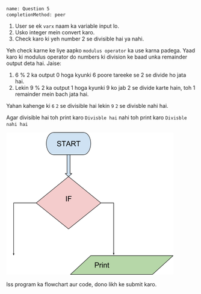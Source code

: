 ```ngMeta
name: Question 5
completionMethod: peer
```	


1. User se ek `varx` naam ka variable input lo.
2. Usko integer mein convert karo.
3. Check karo ki yeh number 2 se divisible hai ya nahi.

Yeh check karne ke liye aapko `modulus operator` ka use karna padega. Yaad karo ki modulus operator do numbers ki division ke baad unka remainder output deta hai. Jaise:

1. 6 % 2 ka output 0 hoga kyunki 6 poore tareeke se 2 se divide ho jata hai.
2. Lekin 9 % 2 ka output 1 hoga kyunki 9 ko jab 2 se divide karte hain, toh 1 remainder mein bach jata hai.

Yahan kahenge ki `6` `2` se divisible hai lekin `9` `2` se divisble nahi hai.

Agar divisible hai toh print karo `Divisble hai` nahi toh print karo `Divisble nahi hai`

![question 9 png](assets/question5-image1.png)


Iss program ka flowchart aur code, dono likh ke submit karo.